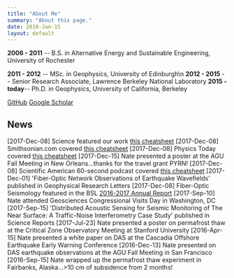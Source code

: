 ```yaml
---
title: "About Me"
summary: "About this page."
date: 2018-Jan-15
layout: default
---
```

**2006 - 2011** -- B.S. in Alternative Energy and Sustainable Engineering, University of Rochester

**2011 - 2012** -- MSc. in Geophysics, University of Edinburgh\n
**2012 - 2015** -- Senior Research Associate, Lawrence Berkeley National Laboratory
**2015 - today**-- Ph.D. in Geophysics, University of California, Berkeley

[GitHub](https://github.com/njlindsey) [Google Scholar](https://scholar.google.com/citations?user=_6khFkYAAAAJ&hl=en)

## News
[2017-Dec-08]  Science featured our work [this cheatsheet](http://ricostacruz.com/cheatsheets/markdown.html)
[2017-Dec-08]  Smithsonian.com covered [this cheatsheet](http://ricostacruz.com/cheatsheets/markdown.html)
[2017-Dec-08]  Physics Today covered [this cheatsheet](http://ricostacruz.com/cheatsheets/markdown.html)
[2017-Dec-15]  Nate presented a poster at the AGU Fall Meeting in New Orleans...thanks for the travel grant PYRN!
[2017-Dec-08]  Scientific American 60-second podcast covered [this cheatsheet](http://ricostacruz.com/cheatsheets/markdown.html)
[2017-Dec-01]  'Fiber-Optic Network Observations of Earthquake Wavefields' published in Geophysical Research Letters
[2017-Dec-08]  Fiber-Optic Seismology featured in the BSL [2016-2017 Annual Report](http://ricostacruz.com/cheatsheets/markdown.html)
[2017-Sep-10]  Nate attended Geosciences Congressional Visits Day in Washington, DC
[2017-Sep-15]  'Distributed Acoustic Sensing for Seismic Monitoring of The Near Surface: A Traffic-Noise Interferometry Case Study' published in Science Reports
[2017-Jul-23]  Nate presented a poster on permafrost thaw at the Critical Zone Observatory Meeting at Stanford University
[2016-Apr-15]  Nate presented a white paper on DAS at the Cascadia Offshore Earthquake Early Warning Conference
[2016-Dec-13]  Nate presented on DAS earthquake observations at the AGU Fall Meeting in San Francisco
[2016-Sep-15]  Nate wrapped up the permafrost thaw experiment in Fairbanks, Alaska...>10 cm of subsidence from 2 months!
